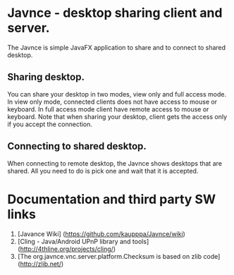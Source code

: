 # Javnce - desktop sharing client and server.
The Javnce is simple JavaFX application to share and to connect 
to shared desktop. 

## Sharing desktop.
You can share your desktop in two modes, view only and full access 
mode. In view only mode, connected clients does not have access to 
mouse or keyboard. In full access mode client have remote access to 
mouse or keyboard. Note that when sharing your desktop, client gets 
the access only if you accept the connection.

## Connecting to shared desktop.
When connecting to remote desktop, the Javnce shows desktops that 
are shared. All you need to do is pick one and wait that it is accepted.

# Documentation  and third party SW links
1. [Javance Wiki] (https://github.com/kaupppa/Javnce/wiki)
1. [Cling - Java/Android UPnP library and tools] (http://4thline.org/projects/cling/)
1. [The org.javnce.vnc.server.platform.Checksum is based on zlib code] (http://zlib.net/)

